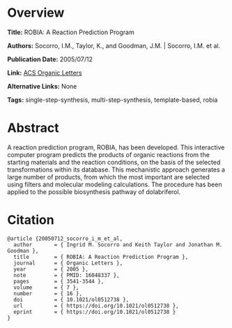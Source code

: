 # Overview
**Title:**
ROBIA: A Reaction Prediction Program

**Authors:**
Socorro, I.M., Taylor, K., and Goodman, J.M. |
Socorro, I.M. et al.

**Publication Date:**
2005/07/12

**Link:**
[ACS Organic Letters](https://pubs.acs.org/doi/10.1021/ol0512738)

**Alternative Links:**
None

**Tags:**
single-step-synthesis, multi-step-synthesis, template-based, robia


# Abstract
A reaction prediction program, ROBIA, has been developed.
This interactive computer program predicts the products of organic reactions from the starting materials and the reaction conditions, on the basis of the selected transformations within its database.
This mechanistic approach generates a large number of products, from which the most important are selected using filters and molecular modeling calculations.
The procedure has been applied to the possible biosynthesis pathway of dolabriferol.


# Citation
```
@article {20050712_socorro_i_m_et_al,
  author       = { Ingrid M. Socorro and Keith Taylor and Jonathan M. Goodman },
  title        = { ROBIA: A Reaction Prediction Program },
  journal      = { Organic Letters },
  year         = { 2005 },
  note         = { PMID: 16048337 },
  pages        = { 3541-3544 },
  volume       = { 7 },
  number       = { 16 },
  doi          = { 10.1021/ol0512738 },
  url          = { https://doi.org/10.1021/ol0512738 },
  eprint       = { https://doi.org/10.1021/ol0512738 }
}
```
